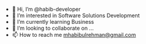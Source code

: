 - 👋 Hi, I’m @habib-developer
- 👀 I’m interested in Software Solutions Development
- 🌱 I’m currently learning Business
- 💞️ I’m looking to collaborate on ...
- 📫 How to reach me mhabibulrehman@gmail.com

<!---
habib-developer/habib-developer is a ✨ special ✨ repository because its `README.md` (this file) appears on your GitHub profile.
You can click the Preview link to take a look at your changes.
--->
